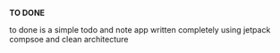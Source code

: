 **TO DONE**

to done is a simple todo and note app written completely using jetpack compsoe and clean architecture
